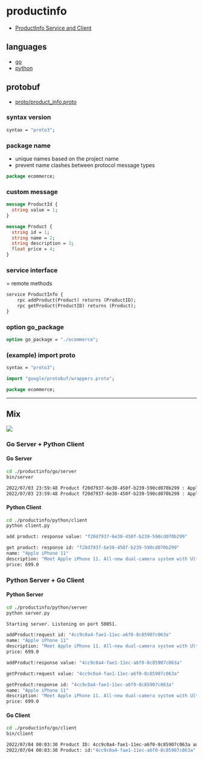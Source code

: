 # productinfo

- [ProductInfo Service and Client](https://github.com/grpc-up-and-running/samples/tree/master/ch02)

## languages

- [go](go/README.md)
- [python](python/README.md)

## protobuf

- [proto/product_info.proto](proto/product_info.proto)

### syntax version

```proto
syntax = "proto3";
```

### package name

- unique names based on the project name
- prevent name clashes between protocol message types

```proto
package ecommerce;
```

### custom message

```proto
message ProductId {
  string value = 1;
}
```

```proto
message Product {
  string id = 1;
  string name = 2;
  string description = 3;
  float price = 4;
}
```

### service interface

= remote methods

```proto
service ProductInfo {
    rpc addProduct(Product) returns (ProductID);
    rpc getProduct(ProductID) returns (Product);
}
```

### option go_package

```proto
option go_package = "./ecommerce";
```

### (example) import proto

```proto
syntax = "proto3";

import "google/protobuf/wrappers.proto";

package ecommerce;
```

---

## Mix

![](https://grpc.io/img/landing-2.svg)

### Go Server + Python Client

#### Go Server

```bash
cd ./productinfo/go/server
bin/server
```

```bash
2022/07/03 23:59:48 Product f20d7937-6e30-450f-b239-590cd070b299 : Apple iPhone 11 - Added.
2022/07/03 23:59:48 Product f20d7937-6e30-450f-b239-590cd070b299 : Apple iPhone 11 - Retrieved.
```

#### Python Client

```bash
cd ./productinfo/python/client
python client.py
```

```bash
add product: response value: "f20d7937-6e30-450f-b239-590cd070b299"

get product: response id: "f20d7937-6e30-450f-b239-590cd070b299"
name: "Apple iPhone 11"
description: "Meet Apple iPhone 11. All-new dual-camera system with Ultra Wide and Night mode."
price: 699.0
```

### Python Server + Go Client

#### Python Server

```bash
cd ./productinfo/python/server
python server.py
```

```bash
Starting server. Listening on port 50051.
```

```bash
addProduct:request id: "4cc9c0a4-fae1-11ec-a6f0-8c85907c063a"
name: "Apple iPhone 11"
description: "Meet Apple iPhone 11. All-new dual-camera system with Ultra Wide and Night mode."
price: 699.0

addProduct:response value: "4cc9c0a4-fae1-11ec-a6f0-8c85907c063a"

getProduct:request value: "4cc9c0a4-fae1-11ec-a6f0-8c85907c063a"

getProduct:response id: "4cc9c0a4-fae1-11ec-a6f0-8c85907c063a"
name: "Apple iPhone 11"
description: "Meet Apple iPhone 11. All-new dual-camera system with Ultra Wide and Night mode."
price: 699.0
```

#### Go Client

```bash
cd ./productinfo/go/client
bin/client
```

```bash
2022/07/04 00:03:30 Product ID: 4cc9c0a4-fae1-11ec-a6f0-8c85907c063a added successfully
2022/07/04 00:03:30 Product: id:"4cc9c0a4-fae1-11ec-a6f0-8c85907c063a" name:"Apple iPhone 11" description:"Meet Apple iPhone 11. All-new dual-camera system with Ultra Wide and Night mode." price:699
```
